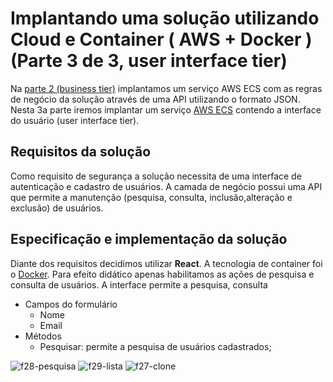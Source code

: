 
# Implantando uma solução utilizando Cloud e Container ( AWS + Docker ) (Parte 3 de 3, user interface tier)

 Na [parte 2 (business tier)](https://github.com/nandolrs/CFTSTDADOS01/tree/master/CFTSTAPI02) implantamos um serviço AWS ECS com as regras de negócio da solução através de uma API utilizando o formato JSON. Nesta 3a parte iremos implantar um serviço [AWS ECS](https://aws.amazon.com/pt/ecs/) contendo a interface do usuário (user interface tier).
 
  ## Requisitos da solução

 Como requisito de segurança a solução necessita de uma interface de autenticação e cadastro de usuários. A camada de negócio possui uma API que permite a manutenção (pesquisa, consulta, inclusão,alteração e exclusão) de usuários. 

  ## Especificação e implementação da solução

 Diante dos requisitos decidimos utilizar **React**. A tecnologia de container foi o [Docker](https://www.docker.com/). Para efeito didático apenas habilitamos as ações de  pesquisa e consulta de usuários.
 A interface permite a pesquisa, consulta
 <ul> 
  <li>Campos do formulário
      <ul>
        <li>Nome</li>
        <li>Email</li>
      </ul>
  </li>

  <li>Métodos
    <ul>
        <li>
            Pesquisar: permite a pesquisa de usuários cadastrados;        
        </li>
    </ul>
  </li>

</ul>

![f28-pesquisa](https://user-images.githubusercontent.com/34346597/204917405-942e69a5-9250-4e52-9230-22a8b1c17478.png)
![f29-lista](https://user-images.githubusercontent.com/34346597/204917410-1db54d1e-223e-4eb6-a57c-71de9d891690.png)
![f27-clone](https://user-images.githubusercontent.com/34346597/204917414-8b2699f0-378f-4ba9-beef-8c3a14492b0c.png)

